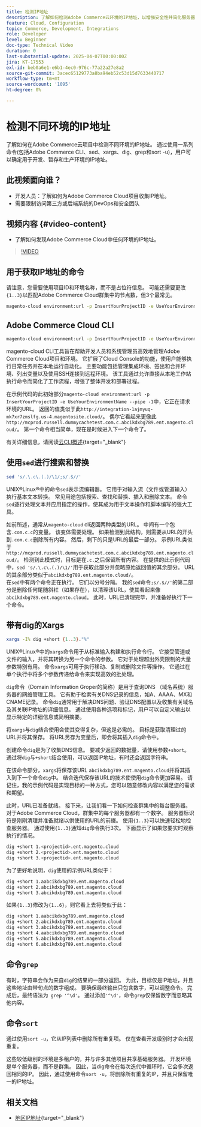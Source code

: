 ```yaml
---
title: 检测IP地址
description: 了解如何检测Adobe Commerce云环境的IP地址，以增强安全性并简化服务器通信
feature: Cloud, Configuration
topic: Commerce, Development, Integrations
role: Developer
level: Beginner
doc-type: Technical Video
duration: 0
last-substantial-update: 2025-04-07T00:00:00Z
jira: KT-17553
exl-id: beb0a6e1-e6b1-4ec0-976c-77a22a27e8a2
source-git-commit: 3acec65129773a8ba94eb52c53d15d7633440717
workflow-type: tm+mt
source-wordcount: '1095'
ht-degree: 0%

---
```


# 检测不同环境的IP地址

了解如何在Adobe Commerce云项目中检测不同环境的IP地址。 通过使用一系列命令(包括Adobe Commerce CLI、sed、xargs、dig、grep和sort -u)，用户可以确定用于开发、暂存和生产环境的IP地址。

## 此视频面向谁？

* 开发人员：了解如何为Adobe Commerce Cloud项目收集IP地址。
* 需要限制访问第三方或后端系统的DevOps和安全团队

## 视频内容 {#video-content}

* 了解如何发现Adobe Commerce Cloud中任何环境的IP地址。

>[!VIDEO](https://video.tv.adobe.com/v/3457493/?learn=on)

## 用于获取IP地址的命令

请注意，您需要使用项目ID和环境名称，而不是占位符信息。  可能还需要更改`{1..3}`以匹配Adobe Commerce Cloud群集中的节点数，但3个最常见。

```bash
magento-cloud environment:url -p InsertYourProjectID -e UseYourEnvironmentName --pipe -1 | sed 's/.\.c\.(.)/\1/;s/.$//' | xargs -I% dig +short {1..3}."%" | grep '^\d' | sort -u
```

## Adobe Commerce Cloud CLI

```bash
magento-cloud environment:url -p InsertYourProjectID -e UseYourEnvironmentName --pipe -1
```

magento-cloud CLI工具旨在帮助开发人员和系统管理员高效地管理Adobe Commerce Cloud项目和环境。 它扩展了Cloud Console的功能，使用户能够执行日常任务并在本地运行自动化。 主要功能包括管理集成环境、签出和合并环境、列出变量以及使用SSH连接到远程环境。 该工具通过允许直接从本地工作站执行命令而简化了工作流程，增强了整体开发和部署过程。

在示例代码的此初始部分`magento-cloud environment:url -p InsertYourProjectID -e UseYourEnvironmentName --pipe -1`中，它正在请求环境的URL。 返回的值类似于此`http://integration-1ajmyuq-mk7xr7zmslfg.us-4.magentosite.cloud/`。 偶尔它看起来更像此`http://mcprod.russell.dummycachetest.com.c.abcikdxbg789.ent.magento.cloud/`。  第一个命令相当简单，现在是时候进入下一个命令了。

有关详细信息，请阅读[云CLI概述](https://experienceleague.adobe.com/en/docs/commerce-on-cloud/user-guide/dev-tools/cloud-cli/cloud-cli-overview){target="_blank"}

## 使用`sed`进行搜索和替换

```bash
sed 's/.\.c\.(.)/\1/;s/.$//'
```

UNIX®Linux®中的命令`sed`表示流编辑器。 它用于对输入流（文件或管道输入）执行基本文本转换。 常见用途包括搜索、查找和替换、插入和删除文本。 命令`sed`逐行处理文本并应用指定的操作，使其成为用于文本操作和脚本编写的强大工具。

如前所述，通常从`magento-cloud` cli返回两种类型的URL。 中间有一个包含`.com.c.c`的变量。 该变体需要处理。 如果检测到此结构，则需要从URL的开头到`.com.c.c`删除所有内容。  然后，剩下的只是URL的最后一部分。 示例URL类似于`http://mcprod.russell.dummycachetest.com.c.abcikdxbg789.ent.magento.cloud/`。  检测到此模式时，目标是在`.c.`之后保留所有内容。  在提供的此示例代码中，`sed 's/.\.c\.(.)/\1/'`用于获取此部分并忽略原始返回值的其余部分。 URL的其余部分类似于`abcikdxbg789.ent.magento.cloud/`。\
在`sed`中有两个命令正在执行。 它们以分号分隔。 我的`sed`命令`;s/.$//'`的第二部分是删除任何尾随斜杠（如果存在），以清理该URL，使其看起来像`abcikdxbg789.ent.magento.cloud`。  此时，URL已清理完毕，并准备好执行下一个命令。

## 带有dig的Xargs

```bash
xargs -I% dig +short {1..3}."%"
```

UNIX®Linux®中的`xargs`命令用于从标准输入构建和执行命令行。 它接受管道或文件的输入，并将其转换为另一个命令的参数。 它对于处理超出外壳限制的大量参数特别有用。 命令`xargs`可用于执行移动、复制或删除文件等操作。 它通过在单个执行中将多个参数传递给命令来实现高效的批处理。

`dig`命令（Domain Information Groper的简称）是用于查询DNS （域名系统）服务器的网络管理工具。 它有助于检索有关DNS记录的信息，如A、AAAA、MX和CNAME记录。 命令`dig`通常用于解决DNS问题、验证DNS配置以及收集有关域名及其关联IP地址的详细信息。 通过使用各种选项和标记，用户可以自定义输出以显示特定的详细信息或简明摘要。

将`xargs`与`dig`结合使用会使其变得复杂，但这是必需的。 目标是获取清理过的URL并将其保存。  将URL另存为变量后，即会将其插入`dig`命令中。

创建命令`dig`是为了收集DNS信息。 要减少返回的数据量，请使用参数`+short`。 通过将`dig`与`+short`结合使用，可以返回IP地址，有时还会返回字符串。

在该命令部分，`xargs`将保存该URL `abcikdxbg789.ent.magento.cloud`并将其插入到下一个命令`dig`中。 结合迭代保存该URL的技术使使用`dig`命令更加容易。 请记住，我的示例代码是实现目标的一种方式，您可以随意修改内容以满足您的需求和期望。

此时，URL已准备就绪。 接下来，让我们看一下如何检查群集中的每台服务器。 对于Adobe Commerce Cloud，群集中的每个服务器都有一个数字。 服务器标识符是刚刚清理并准备就绪以供使用的URL的前缀。 使用`{1..3}`可以快速轻松地检查服务器。 通过使用`{1..3}`通知`dig`命令执行3次。 下面显示了如果您要实时观察执行的情况。

```bash
dig +short 1.<projectid>.ent.magento.cloud
dig +short 2.<projectid>.ent.magento.cloud
dig +short 3.<projectid>.ent.magento.cloud
```

为了更好地说明，`dig`使用的示例URL类似于：

```bash
dig +short 1.aabcikdxbg789.ent.magento.cloud
dig +short 2.abcikdxbg789.ent.magento.cloud
dig +short 3.abcikdxbg789.ent.magento.cloud
```

如果`{1..3}`修改为`{1..6}`，则它看上去将类似于此：

```bash
dig +short 1.aabcikdxbg789.ent.magento.cloud
dig +short 2.abcikdxbg789.ent.magento.cloud
dig +short 3.abcikdxbg789.ent.magento.cloud
dig +short 4.aabcikdxbg789.ent.magento.cloud
dig +short 5.abcikdxbg789.ent.magento.cloud
dig +short 6.abcikdxbg789.ent.magento.cloud
```

## 命令`grep`

有时，字符串会作为来自`dig`的结果的一部分返回。 为此，目标仅是IP地址，并且这些地址由带句点的数字组成。 要确保最终输出只包含数字，可以调整命令。 完成后，最终语法为` grep '^\d'`。  通过添加`'^\d'`，命令`grep`仅保留数字而忽略其他内容。

## 命令`sort`

通过使用`sort -u`，它从IP列表中删除所有重复项。 仅在查看开发级别时才会出现重复。

这些较低级别的环境是多租户的，并与许多其他项目共享基础服务器。 开发环境是单个服务器，而不是群集。 因此，当dig命令在每次迭代中循环时，它会多次返回相同的IP。 因此，通过使用命令`sort -u`，将删除所有重复的IP，并且只保留唯一的IP地址。



## 相关文档

* [地区IP地址](https://experienceleague.adobe.com/en/docs/commerce-on-cloud/user-guide/project/regional-ip-addresses|https://experienceleague.adobe.com/en/docs/commerce-on-cloud/user-guide/project/regional-ip-addresses){target="_blank"}
